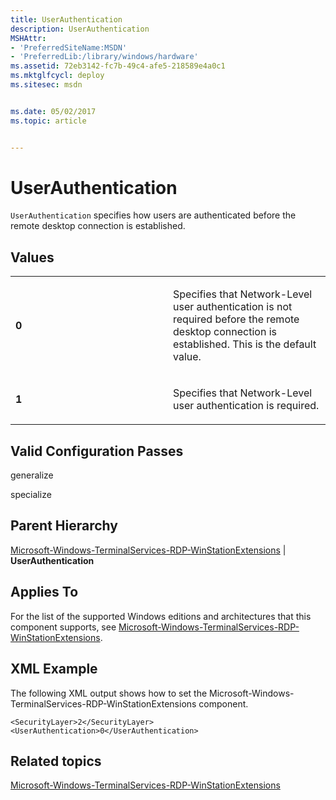 ```yaml
---
title: UserAuthentication
description: UserAuthentication
MSHAttr:
- 'PreferredSiteName:MSDN'
- 'PreferredLib:/library/windows/hardware'
ms.assetid: 72eb3142-fc7b-49c4-afe5-218589e4a0c1
ms.mktglfcycl: deploy
ms.sitesec: msdn


ms.date: 05/02/2017
ms.topic: article


---
```


# UserAuthentication


`UserAuthentication` specifies how users are authenticated before the remote desktop connection is established.

## Values


<table>
<colgroup>
<col width="50%" />
<col width="50%" />
</colgroup>
<tbody>
<tr class="odd">
<td><p><strong>0</strong></p></td>
<td><p>Specifies that Network-Level user authentication is not required before the remote desktop connection is established. This is the default value.</p></td>
</tr>
<tr class="even">
<td><p><strong>1</strong></p></td>
<td><p>Specifies that Network-Level user authentication is required.</p></td>
</tr>
</tbody>
</table>

 

## Valid Configuration Passes


generalize

specialize

## Parent Hierarchy


[Microsoft-Windows-TerminalServices-RDP-WinStationExtensions](microsoft-windows-terminalservices-rdp-winstationextensions.md) | **UserAuthentication**

## Applies To


For the list of the supported Windows editions and architectures that this component supports, see [Microsoft-Windows-TerminalServices-RDP-WinStationExtensions](microsoft-windows-terminalservices-rdp-winstationextensions.md).

## XML Example


The following XML output shows how to set the Microsoft-Windows-TerminalServices-RDP-WinStationExtensions component.

```
<SecurityLayer>2</SecurityLayer>
<UserAuthentication>0</UserAuthentication>
```

## Related topics


[Microsoft-Windows-TerminalServices-RDP-WinStationExtensions](microsoft-windows-terminalservices-rdp-winstationextensions.md)

 

 







